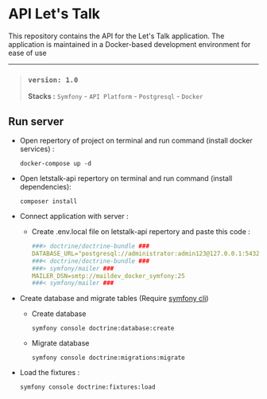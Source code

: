 # API Let's Talk
This repository contains the API for the Let's Talk application.
The application is maintained in a Docker-based development environment for ease of use
____
> ### `version: 1.0` 
> 
> **Stacks :** `Symfony` - `API Platform` - `Postgresql` - `Docker`

## Run server

- Open repertory of project on terminal and run command (install docker services) : 
  ```
  docker-compose up -d
  ```
  
- Open letstalk-api repertory on terminal and run command (install dependencies): 
  ```
  composer install
  ```
  
-  Connect application with server : 
    - Create .env.local file on letstalk-api repertory and paste this code :
        
        ```yaml
        ###> doctrine/doctrine-bundle ###
        DATABASE_URL="postgresql://administrator:admin123@127.0.0.1:5432/letstalk-database?charset=utf8"
        ###< doctrine/doctrine-bundle ###
        ###> symfony/mailer ###
        MAILER_DSN=smtp://maildev_docker_symfony:25
        ###< symfony/mailer ###
        ```
 - Create database and migrate tables (Require [symfony cli](https://symfony.com/downloads))
    
    - Create database
    
         ```
         symfony console doctrine:database:create
         ```
     - Migrate database
    
         ```
         symfony console doctrine:migrations:migrate
         ```
  - Load the fixtures :

    ```
    symfony console doctrine:fixtures:load
    ```
   
   
   
   
